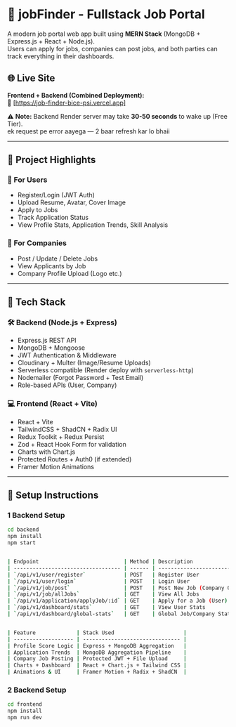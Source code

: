 # 💼 jobFinder - Fullstack Job Portal

A modern job portal web app built using **MERN Stack** (MongoDB + Express.js + React + Node.js).  
Users can apply for jobs, companies can post jobs, and both parties can track everything in their dashboards.

## 🌐 Live Site

**Frontend + Backend (Combined Deployment):**  
🔗 [https://job-finder-bice-psi.vercel.app]

⚠️ **Note:** Backend Render server may take **30-50 seconds** to wake up (Free Tier).  
ek request pe error aayega — 2 baar refresh kar lo bhaii

---

## 🚀 Project Highlights

### 👤 For Users
- Register/Login (JWT Auth)
- Upload Resume, Avatar, Cover Image
- Apply to Jobs
- Track Application Status
- View Profile Stats, Application Trends, Skill Analysis

### 🏢 For Companies
- Post / Update / Delete Jobs
- View Applicants by Job
- Company Profile Upload (Logo etc.)

---

## 🧠 Tech Stack

### 🛠 Backend (Node.js + Express)
- Express.js REST API
- MongoDB + Mongoose
- JWT Authentication & Middleware
- Cloudinary + Multer (Image/Resume Uploads)
- Serverless compatible (Render deploy with `serverless-http`)
- Nodemailer (Forgot Password + Test Email)
- Role-based APIs (User, Company)

### 💻 Frontend (React + Vite)
- React + Vite
- TailwindCSS + ShadCN + Radix UI
- Redux Toolkit + Redux Persist
- Zod + React Hook Form for validation
- Charts with Chart.js
- Protected Routes + Auth0 (if extended)
- Framer Motion Animations

---


## 🔧 Setup Instructions

### 1 Backend Setup

```bash
cd backend
npm install
npm start


| Endpoint                           | Method | Description                 |
| ---------------------------------- | ------ | --------------------------- |
| `/api/v1/user/register`            | POST   | Register User               |
| `/api/v1/user/login`               | POST   | Login User                  |
| `/api/v1/job/post`                 | POST   | Post New Job (Company Only) |
| `/api/v1/job/allJobs`              | GET    | View All Jobs               |
| `/api/v1/application/applyJob/:id` | GET    | Apply for a Job (User)      |
| `/api/v1/dashboard/stats`          | GET    | View User Stats             |
| `/api/v1/dashboard/global-stats`   | GET    | Global Job/Company Stats    |


| Feature             | Stack Used                      |
| ------------------- | ------------------------------- |
| Profile Score Logic | Express + MongoDB Aggregation   |
| Application Trends  | MongoDB Aggregation Pipeline    |
| Company Job Posting | Protected JWT + File Upload     |
| Charts + Dashboard  | React + Chart.js + Tailwind CSS |
| Animations & UI     | Framer Motion + Radix + ShadCN  |

```
### 2 Backend Setup


```bash
cd frontend
npm install
npm run dev
```
